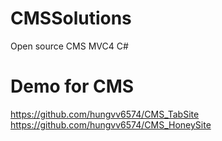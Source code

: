 # CMSSolutions
Open source CMS MVC4 C#
# Demo for CMS
https://github.com/hungvv6574/CMS_TabSite
https://github.com/hungvv6574/CMS_HoneySite
